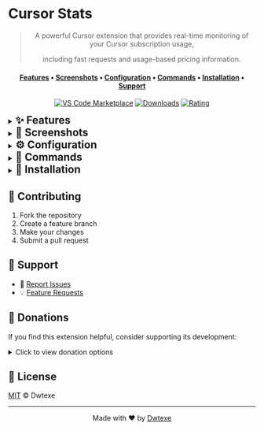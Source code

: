# Cursor Stats

<div align="center">

> A powerful Cursor extension that provides real-time monitoring of your Cursor subscription usage,
>
> including fast requests and usage-based pricing information.

#### [Features](#section-features) • [Screenshots](#section-screenshots) • [Configuration](#section-configuration) • [Commands](#section-commands) • [Installation](#section-install) • [Support](#-support)

[![VS Code Marketplace](https://img.shields.io/visual-studio-marketplace/v/Dwtexe.cursor-stats.svg?style=flat-square&label=VS%20Code%20Marketplace&logo=visual-studio-code)](https://marketplace.visualstudio.com/items?itemName=Dwtexe.cursor-stats) [![Downloads](https://img.shields.io/visual-studio-marketplace/d/Dwtexe.cursor-stats.svg?style=flat-square)](https://marketplace.visualstudio.com/items?itemName=Dwtexe.cursor-stats) [![Rating](https://img.shields.io/visual-studio-marketplace/r/Dwtexe.cursor-stats.svg?style=flat-square)](https://marketplace.visualstudio.com/items?itemName=Dwtexe.cursor-stats)


</div>

<details id="section-features">
<summary style="cursor: pointer"><h2 style="display: inline">✨ Features</h2></summary>

#### Core Features
- 🚀 Real-time usage monitoring
- 👥 Team usage tracking
- 📊 Premium request analytics
- 💰 Usage-based pricing insights
- 🔄 Smart cooldown system
- 🔔 Intelligent notifications
- 💸 Spending alerts
- 💳 Mid-month payment tracking

#### Advanced Features
- 🎨 Customizable status bar
- 📈 Progress bar visualization
- 🌍 Multi-currency support
- 📝 Diagnostic reporting
- ⚡ Command palette integration
- 🌙 Cursor Nightly version support
- 🔄 GitHub release updates
- 🔒 Secure token management

#### 🔜 Upcoming Features
- 📊 Session-based request tracking
- 📈 Visual analytics dashboard
- 🎯 Project-specific monitoring
- 🎨 Enhanced statistics view
- ⚙️ Advanced customization options

</details>
<details id="section-screenshots">
<summary style="cursor: pointer"><h2 style="display: inline">📸 Screenshots</h2></summary>
<table align="center">
<tr>
<td width="50%" "><img src="https://github.com/user-attachments/assets/08b36e46-c8eb-4c39-8500-fc0caeb5399e" width="100%"/></td>
<td width="50%" "><img src="https://github.com/user-attachments/assets/27f344d2-a3f7-4c13-98f2-20fdbb315430" width="100%"/></td>
</tr>
<tr>
<td align="center" ">Default UI</td>
<td align="center" ">Custom Currency</td>
</tr>
<tr>
<td width="50%" "><img src="https://github.com/user-attachments/assets/8ab6a112-3183-4d39-92c0-0bdb79c7d621" width="100%"/></td>
<td width="50%" "><img src="https://github.com/user-attachments/assets/64a88004-96e6-4c24-83cd-bddfb1b7c969" width="100%"/></td>
</tr>
<tr>
<td align="center" ">Progress Bars</td>
<td align="center" ">Settings</td>
</tr>
</table>
</details>

<details id="section-configuration">
<summary style="cursor: pointer"><h2 style="display: inline">⚙️ Configuration</h2></summary>

| Setting | Description | Default |
|---------|-------------|---------|
| `cursorStats.enableLogging` | Enable detailed logging | `false` |
| `cursorStats.enableStatusBarColors` | Toggle colored status bar | `true` |
| `cursorStats.enableAlerts` | Enable usage alerts | `true` |
| `cursorStats.showTotalRequests` | Show sum of all requests instead of only fast requests | `false` |
| `cursorStats.refreshInterval` | Update frequency (seconds) | `30` |
| `cursorStats.currency` | Custom currency conversion | `USD` |
| `cursorStats.showProgressBars` | Enable progress visualization | `false` |
| `cursorStats.progressBarLength` | Progress bar length (for progress visualization) | `10` |
| `cursorStats.customDatabasePath` | Custom path to Cursor database | `""` |

</details>


<details id="section-commands">
<summary style="cursor: pointer"><h2 style="display: inline">🔧 Commands</h2></summary>

| Command | Description |
|---------|-------------|
| `cursor-stats.refreshStats` | Manually refresh statistics |
| `cursor-stats.openSettings` | Open extension settings |
| `cursor-stats.setLimit` | Configure usage-based pricing settings |
| `cursor-stats.selectCurrency` | Change display currency |
| `cursor-stats.createReport` | Generate diagnostic report |

</details>

<details id="section-install">
<summary style="cursor: pointer"><h2 style="display: inline">🚀 Installation</h2></summary>
  
#### VS Code Marketplace
1. Open VS Code
2. Press `Ctrl+P` / `⌘P`
3. Run `ext install Dwtexe.cursor-stats`

Or install directly from [VS Code Marketplace](https://marketplace.visualstudio.com/items?itemName=Dwtexe.cursor-stats)

#### Manual Installation
1. Download the latest `.vsix` from [Releases](https://github.com/Dwtexe/cursor-stats/releases)
2. Open Cursor
3. Press `Ctrl+Shift+P` / `⌘⇧P`
4. Run `Install from VSIX`
5. Select the downloaded file
6. 
</details>

## 🤝 Contributing

1. Fork the repository
2. Create a feature branch
3. Make your changes
4. Submit a pull request

## 💬 Support

- 🐛 [Report Issues](https://github.com/Dwtexe/cursor-stats/issues)
- 💡 [Feature Requests](https://github.com/Dwtexe/cursor-stats/issues/new)

## 💝 Donations

If you find this extension helpful, consider supporting its development:

<details>
<summary>Click to view donation options</summary>

### Binance
- **ID**: `39070620`

### USDT
- **Multi-Chain** (BEP20/ERC20/Arbitrum One/Optimism):
  ```
  0x88bfb527158387f8f74c5a96a0468615d06f3899
  ```
- **TRC20**:
  ```
  TPTnapCanmrsfcMVAyn4YiC6dLP8Wx1Czb
  ```

</details>

## 📄 License

[MIT](LICENSE) © Dwtexe

---

<div align="center">

Made with ❤️ by [Dwtexe](https://github.com/Dwtexe)

</div>
